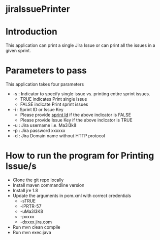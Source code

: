 # jiraIssuePrinter

Introduction
============
This application can print a single Jira Issue or can print all the issues in a given sprint.

Parameters to pass
==================
This application takes four parameters
* -s : Indicator to specify single issue vs. printing entire sprint issues. 
  * TRUE indicates Print single issue
  * FALSE indicate Print sprint issues 
* -i : Sprint ID or Issue Key  
  * Please provide [sprint Id](http://braintwitter.blogspot.com/2016/02/finding-jira-sprintid-for-rest-api-call.html) if the above indicator is FALSE
  * Please provide Issue Key if the above indicator is TRUE 
* -u : Jira username i.e. Ma3l3k8 
* -p : Jira password xxxxxx 
* -d : Jira Domain name without HTTP protocol

How to run the program for Printing Issue/s
=======================================================
* Clone the git repo locally
* Install maven commandline version
* Install jre 1.8
* Update the arguments in pom.xml with correct credentials
  * <argument>-sTRUE</argument>
  * <argument>-iPRTR-57</argument>
  * <argument>-uMa3l3K8</argument>
  * <argument>-pxxxx</argument>
  * <argument>-dxxxx.jira.com</argument>
* Run  mvn clean compile
* Run mvn exec:java


